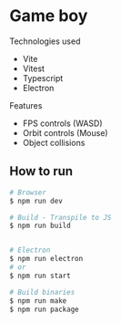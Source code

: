 # Game boy

Technologies used

- Vite
- Vitest
- Typescript
- Electron

Features

- FPS controls (WASD)
- Orbit controls (Mouse)
- Object collisions

## How to run

```bash
# Browser
$ npm run dev

# Build - Transpile to JS
$ npm run build


# Electron
$ npm run electron
# or
$ npm run start

# Build binaries
$ npm run make
$ npm run package
```
